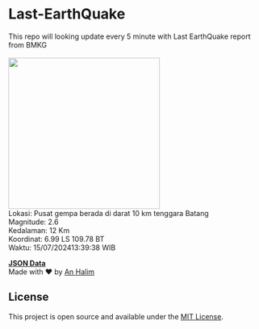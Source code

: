 # Last-EarthQuake
This repo will looking update every 5 minute with Last EarthQuake report from BMKG
<br>
<br>
<img src="https://static.bmkg.go.id/20240715133938.mmi.jpg" width="300"/>
<br>
Lokasi: Pusat gempa berada di darat 10 km tenggara Batang <br>
Magnitude: 2.6 <br>
Kedalaman: 12 Km <br>
Koordinat: 6.99 LS 109.78 BT <br>
Waktu: 15/07/202413:39:38 WIB <br>

<a href="./data/data.json">**JSON Data**</a>
<br>
Made with ❤️ by <a href="https://github.com/an-halim">An Halim</a>
## License

This project is open source and available under the [MIT License](LICENSE).
